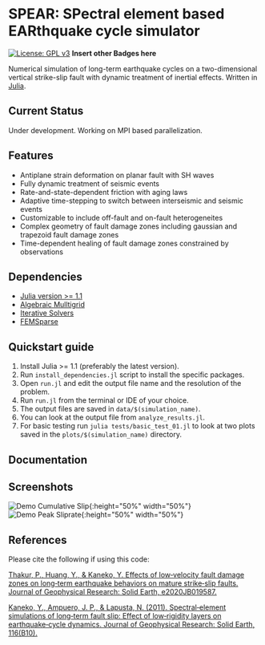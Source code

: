 # SPEAR: SPectral element based EARthquake cycle simulator 

[![License: GPL v3](https://img.shields.io/badge/License-GPLv3-blue.svg)](https://www.gnu.org/licenses/gpl-3.0)  **Insert other Badges here**

Numerical simulation of long-term earthquake cycles on a two-dimensional vertical strike-slip fault with dynamic treatment of inertial effects. Written in [Julia](https://julialang.org).

## Current Status
Under development. Working on MPI based parallelization.

## Features
- Antiplane strain deformation on planar fault with SH waves
- Fully dynamic treatment of seismic events
- Rate-and-state-dependent friction with aging laws 
- Adaptive time-stepping to switch between interseismic and seismic events
- Customizable to include off-fault and on-fault heterogeneites
- Complex geometry of fault damage zones including gaussian and trapezoid fault damage zones
- Time-dependent healing of fault damage zones constrained by observations

## Dependencies
- [Julia version >= 1.1](https://julialang.org)
- [Algebraic Mulltigrid](https://github.com/JuliaLinearAlgebra/AlgebraicMultigrid.jl)
- [Iterative Solvers](https://github.com/JuliaMath/IterativeSolvers.jl)
- [FEMSparse](https://github.com/ahojukka5/FEMSparse.jl)

## Quickstart guide
1. Install Julia >= 1.1 (preferably the latest version).
2. Run `install_dependencies.jl` script to install the specific packages.
3. Open `run.jl` and edit the output file name and the resolution of the problem.
4. Run `run.jl` from the terminal or IDE of your choice.
5. The output files are saved in `data/$(simulation_name)`.
6. You can look at the output file from `analyze_results.jl`.
7. For basic testing run `julia tests/basic_test_01.jl` to look at two plots saved in the `plots/$(simulation_name)` directory.

## Documentation

## Screenshots
![Demo Cumulative Slip](https://github.com/thehalfspace/Spear/blob/master/plots/example/cumulative_slip.png){:height="50%" width="50%"}
![Demo Peak Sliprate](https://github.com/thehalfspace/Spear/blob/master/plots/example/cumulative_slip.png){:height="50%" width="50%"}


## References
Please cite the following if using this code:

[Thakur, P., Huang, Y., & Kaneko, Y. Effects of low‐velocity fault damage zones on long‐term earthquake behaviors on mature strike‐slip faults. Journal of Geophysical Research: Solid Earth, e2020JB019587.](https://agupubs.onlinelibrary.wiley.com/doi/full/10.1029/2020JB019587)

[Kaneko, Y., Ampuero, J. P., & Lapusta, N. (2011). Spectral‐element simulations of long‐term fault slip: Effect of low‐rigidity layers on earthquake‐cycle dynamics. Journal of Geophysical Research: Solid Earth, 116(B10).](https://agupubs.onlinelibrary.wiley.com/doi/full/10.1029/2011JB008395)
